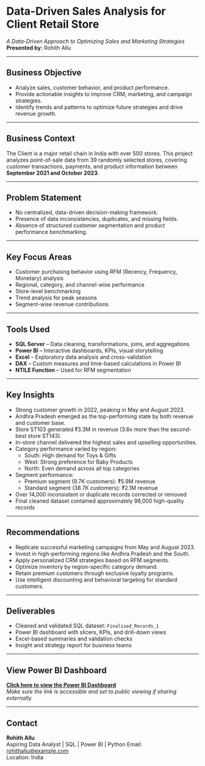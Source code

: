 # Data-Driven Sales Analysis for Client Retail Store

*A Data-Driven Approach to Optimizing Sales and Marketing Strategies*  
**Presented by:** Rohith Allu

---

## Business Objective

- Analyze sales, customer behavior, and product performance.
- Provide actionable insights to improve CRM, marketing, and campaign strategies.
- Identify trends and patterns to optimize future strategies and drive revenue growth.

---

## Business Context

The Client is a major retail chain in India with over 500 stores. This project analyzes point-of-sale data from 39 randomly selected stores, covering customer transactions, payments, and product information between **September 2021 and October 2023**.

---

## Problem Statement

- No centralized, data-driven decision-making framework.
- Presence of data inconsistencies, duplicates, and missing fields.
- Absence of structured customer segmentation and product performance benchmarking.

---

## Key Focus Areas

- Customer purchasing behavior using RFM (Recency, Frequency, Monetary) analysis
- Regional, category, and channel-wise performance
- Store-level benchmarking
- Trend analysis for peak seasons
- Segment-wise revenue contributions

---

## Tools Used

- **SQL Server** – Data cleaning, transformations, joins, and aggregations  
- **Power BI** – Interactive dashboards, KPIs, visual storytelling  
- **Excel** – Exploratory data analysis and cross-validation  
- **DAX** – Custom measures and time-based calculations in Power BI  
- **NTILE Function** – Used for RFM segmentation

---

## Key Insights

- Strong customer growth in 2022, peaking in May and August 2023.
- Andhra Pradesh emerged as the top-performing state by both revenue and customer base.
- Store ST103 generated ₹3.3M in revenue (3.6x more than the second-best store ST143).
- In-store channel delivered the highest sales and upselling opportunities.
- Category performance varied by region:
  - South: High demand for Toys & Gifts
  - West: Strong preference for Baby Products
  - North: Even demand across all top categories
- Segment performance:
  - Premium segment (9.7K customers): ₹5.9M revenue
  - Standard segment (38.7K customers): ₹2.1M revenue
- Over 14,000 inconsistent or duplicate records corrected or removed
- Final cleaned dataset contained approximately 98,000 high-quality records

---

## Recommendations

- Replicate successful marketing campaigns from May and August 2023.
- Invest in high-performing regions like Andhra Pradesh and the South.
- Apply personalized CRM strategies based on RFM segments.
- Optimize inventory by region-specific category demand.
- Retain premium customers through exclusive loyalty programs.
- Use intelligent discounting and behavioral targeting for standard customers.

---

## Deliverables

- Cleaned and validated SQL dataset: `Finalised_Records_1`
- Power BI dashboard with slicers, KPIs, and drill-down views
- Excel-based summaries and validation checks
- Insight and strategy report for business teams

---

## View Power BI Dashboard

**[Click here to view the Power BI Dashboard](https://app.powerbi.com/view?r=eyJrIjoiMzU5NmQxNzAtY2NjZS00OWZhLTg5MjUtYzZiMDU4MWNlOTBlIiwidCI6IjZhNDA2YzM1LTM3MmEtNGMyOS1hNDA4LTBkOTE2MzU1MDdkYyJ9)**  
*Make sure the link is accessible and set to public viewing if sharing externally.*

---

## Contact

**Rohith Allu**  
Aspiring Data Analyst | SQL | Power BI | Python 
Email: rohithallu@example.com  
Location: India
